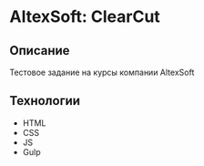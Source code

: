 # AltexSoft: ClearCut

## Описание
Тестовое задание на курсы компании AltexSoft

## Технологии
- HTML
- CSS
- JS
- Gulp